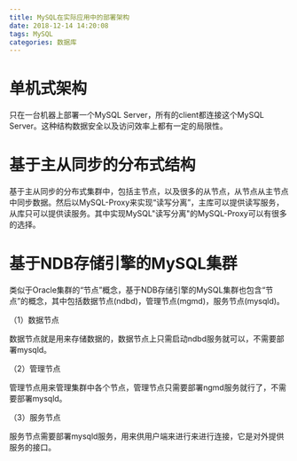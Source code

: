 ```yaml
---
title: MySQL在实际应用中的部署架构
date: 2018-12-14 14:20:08
tags: MySQL
categories: 数据库
---
```


# 单机式架构

只在一台机器上部署一个MySQL Server，所有的client都连接这个MySQL Server。这种结构数据安全以及访问效率上都有一定的局限性。

# 基于主从同步的分布式结构

基于主从同步的分布式集群中，包括主节点，以及很多的从节点，从节点从主节点中同步数据。然后以MySQL-Proxy来实现“读写分离”，主库可以提供读写服务，从库只可以提供读服务。其中实现MySQL"读写分离"的MySQL-Proxy可以有很多的选择。

# 基于NDB存储引擎的MySQL集群

类似于Oracle集群的“节点”概念，基于NDB存储引擎的MySQL集群也包含“节点”的概念，其中包括数据节点(ndbd)，管理节点(mgmd)，服务节点(mysqld)。

（1）数据节点

数据节点就是用来存储数据的，数据节点上只需启动ndbd服务就可以，不需要部署mysqld。

（2）管理节点

管理节点用来管理集群中各个节点，管理节点只需要部署ngmd服务就行了，不需要部署mysqld。

（3）服务节点

服务节点需要部署mysqld服务，用来供用户端来进行来进行连接，它是对外提供服务的接口。
